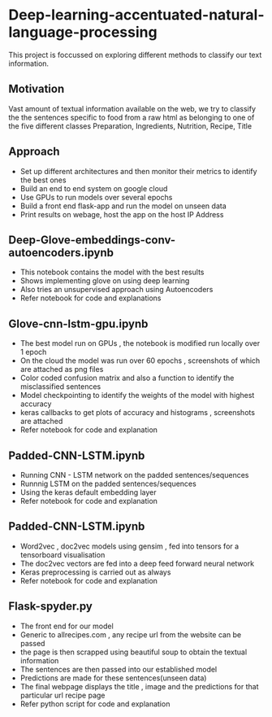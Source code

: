 # Deep-learning-accentuated-natural-language-processing

This project is foccussed on exploring different methods to classify our text information.

## Motivation

Vast amount of textual information available on the web, we try to classify the the sentences specific to food from a raw html as belonging to one of the five different classes Preparation, Ingredients, Nutrition, Recipe, Title

## Approach

- Set up different architectures and then monitor their metrics to identify the best ones
- Build an end to end system on google cloud 
- Use GPUs to run models over several epochs
- Build a front end flask-app and run the model on unseen data
- Print results on webage, host the app on the host IP Address

## Deep-Glove-embeddings-conv-autoencoders.ipynb

- This notebook contains the model with the best results
- Shows implementing glove on using deep learning
- Also tries an unsupervised approach using Autoencoders
- Refer notebook for code and explanations

## Glove-cnn-lstm-gpu.ipynb

- The best model run on GPUs , the notebook is modified run locally over 1 epoch
- On the cloud the model was run over 60 epochs , screenshots of which are attached as png files
- Color coded confusion matrix and also a function to identify the misclassified sentences
- Model checkpointing to identify the weights of the model with highest accuracy
- keras callbacks to get plots of accuracy and histograms , screenshots are attached
- Refer notebook for code and explanation

## Padded-CNN-LSTM.ipynb

- Running CNN - LSTM network on the padded sentences/sequences
- Runnnig LSTM on the padded sentences/sequences
- Using the keras default embedding layer
- Refer notebook for code and explanation

## Padded-CNN-LSTM.ipynb

- Word2vec , doc2vec models using gensim , fed into tensors for a tensorboard visualisation
- The doc2vec vectors are fed into a deep feed forward neural network
- Keras preprocessing is carried out as always
- Refer notebook for code and explanation

## Flask-spyder.py

- The front end for our model
- Generic to allrecipes.com , any recipe url from the website can be passed
- the page is then scrapped using beautiful soup to obtain the textual information
- The sentences are then passed into our established model
- Predictions are made for these sentences(unseen data)
- The final webpage displays the title , image and the predictions for that particular url recipe page
- Refer python script for code and explanation
